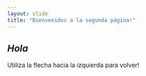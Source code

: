 ```yaml
---
layout: slide
title: "Bienvenidos a la segunda página!"
---
```

_**Hola**_
---
Utiliza la flecha hacia la izquierda para volver!
